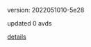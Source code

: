 version: 2022051010-5e28

updated 0 avds

[details](https://github.com/0x74f917491bfa7ebfa379/ali_avd_db/blob/master/change_log/2022/05/10/10/5e28.txt)